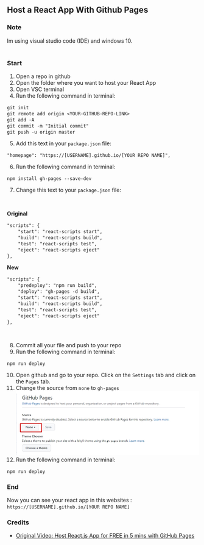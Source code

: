 ## Host a React App With Github Pages
### Note
Im using visual studio code (IDE) and windows 10.
<br /> <br />

### Start
1. Open a repo in github
2. Open the folder where you want to host your React App
3. Open VSC terminal 
4. Run the following command in terminal:
```
git init 
git remote add origin <YOUR-GITHUB-REPO-LINK>
git add -A
git commit -m "Initial commit"
git push -u origin master
```
5. Add this text in your `package.json` file:
```
"homepage": "https://[USERNAME].github.io/[YOUR REPO NAME]",
```
6. Run the following command in terminal:
```
npm install gh-pages --save-dev
```
7. Change this text to your `package.json` file:
<br />

**Original**
```
"scripts": {
    "start": "react-scripts start",
    "build": "react-scripts build",
    "test": "react-scripts test",
    "eject": "react-scripts eject"
},
```
**New**
```
"scripts": {
    "predeploy": "npm run build",
    "deploy": "gh-pages -d build",
    "start": "react-scripts start",
    "build": "react-scripts build",
    "test": "react-scripts test",
    "eject": "react-scripts eject"
},
```
<br />

8. Commit all your file and push to your repo
9. Run the following command in terminal:
```
npm run deploy
```
10. Open github and go to your repo. Click on the `Settings` tab and click on the `Pages` tab.
11. Change the source from `none` to `gh-pages`
![Images](./Assets/source.jpg)
12. Run the following command in terminal:
```
npm run deploy
```

### End 
Now you can see your react app in this websites
: `https://[USERNAME].github.io/[YOUR REPO NAME]`

### Credits
- [Original Video: Host React.js App for FREE in 5 mins with GitHub Pages](https://www.youtube.com/watch?v=2hM5viLMJpA)
